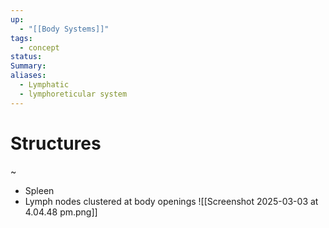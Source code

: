 ```yaml
---
up:
  - "[[Body Systems]]"
tags:
  - concept
status: 
Summary: 
aliases:
  - Lymphatic
  - lymphoreticular system
---
```

# Structures
~
- Spleen
- Lymph nodes clustered at body openings
![[Screenshot 2025-03-03 at 4.04.48 pm.png]]
<!--SR:!2025-03-11,1,230-->